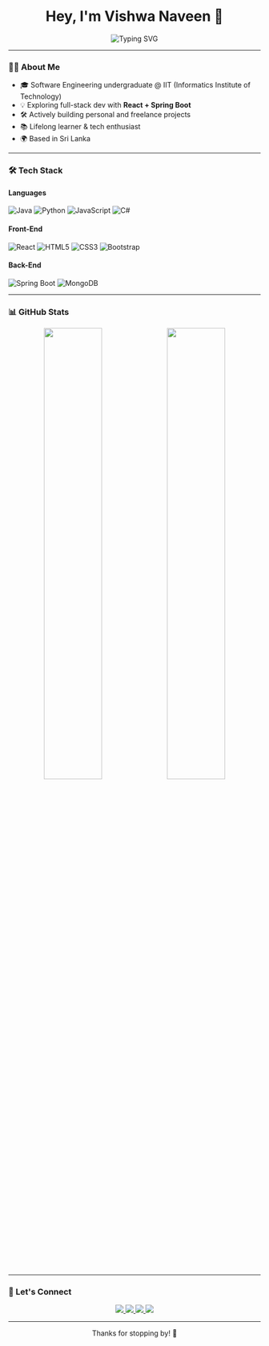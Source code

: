 <h1 align="center">Hey, I'm Vishwa Naveen 👋</h1>

<p align="center">
  <img src="https://readme-typing-svg.herokuapp.com?font=Fira+Code&duration=3000&pause=1000&color=00F7FF&center=true&vCenter=true&width=435&lines=Welcome+to+my+GitHub!;Full-Stack+Developer+in+training.;Passionate+about+clean+code+%26+cool+UI.🧑‍💻" alt="Typing SVG" />
</p>

---

### 🧑‍💻 About Me

- 🎓 Software Engineering undergraduate @ IIT (Informatics Institute of Technology)
- 💡 Exploring full-stack dev with **React + Spring Boot**
- 🛠️ Actively building personal and freelance projects
- 📚 Lifelong learner & tech enthusiast
- 🌍 Based in Sri Lanka

---

### 🛠️ Tech Stack

#### Languages  
![Java](https://img.shields.io/badge/Java-%23ED8B00?style=for-the-badge&logo=java&logoColor=white)
![Python](https://img.shields.io/badge/Python-%2314354C?style=for-the-badge&logo=python&logoColor=white)
![JavaScript](https://img.shields.io/badge/JavaScript-%23F7DF1E?style=for-the-badge&logo=javascript&logoColor=black)
![C#](https://img.shields.io/badge/C%23-%23239120?style=for-the-badge&logo=c-sharp&logoColor=white)

#### Front-End  
![React](https://img.shields.io/badge/React-%2361DAFB?style=for-the-badge&logo=react&logoColor=black)
![HTML5](https://img.shields.io/badge/HTML5-%23E34F26?style=for-the-badge&logo=html5&logoColor=white)
![CSS3](https://img.shields.io/badge/CSS3-%231572B6?style=for-the-badge&logo=css3&logoColor=white)
![Bootstrap](https://img.shields.io/badge/Bootstrap-%23563D7C?style=for-the-badge&logo=bootstrap&logoColor=white)

#### Back-End  
![Spring Boot](https://img.shields.io/badge/SpringBoot-%236DB33F?style=for-the-badge&logo=spring-boot&logoColor=white)
![MongoDB](https://img.shields.io/badge/MongoDB-%2347A248?style=for-the-badge&logo=mongodb&logoColor=white)

---

### 📊 GitHub Stats

<div align="center">
  <img src="https://github-readme-stats.vercel.app/api?username=V1shwaNaveen&show_icons=true&theme=tokyonight&hide_border=true&count_private=true" width="48%" />
  <img src="https://github-readme-stats.vercel.app/api/top-langs/?username=V1shwaNaveen&layout=compact&theme=tokyonight&hide_border=true" width="48%" />
</div>

---

### 🤝 Let's Connect

<div align="center">
  <a href="https://www.linkedin.com/in/vishwa-naveen/" target="_blank">
    <img src="https://img.shields.io/badge/LinkedIn-%230077B5?style=for-the-badge&logo=linkedin&logoColor=white" />
  </a>
  <a href="https://x.com/V1shwa_N" target="_blank">
    <img src="https://img.shields.io/badge/Twitter-%231DA1F2?style=for-the-badge&logo=twitter&logoColor=white" />
  </a>
  <a href="mailto:vishwanaveen@gmail.com" target="_blank">
    <img src="https://img.shields.io/badge/Gmail-%23D14836?style=for-the-badge&logo=gmail&logoColor=white" />
  </a>
  <a href="https://www.instagram.com/v1shwa.n/" target="_blank">
    <img src="https://img.shields.io/badge/Instagram-%23E4405F?style=for-the-badge&logo=instagram&logoColor=white" />
  </a>
</div>

---

<p align="center">Thanks for stopping by! 🚀</p>
